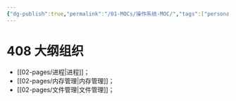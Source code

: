 ```yaml
---
{"dg-publish":true,"permalink":"/01-MOCs/操作系统-MOC/","tags":["personal/blog","os"]}
---
```


# 408 大纲组织
- [[02-pages/进程\|进程]]；
- [[02-pages/内存管理\|内存管理]]；
- [[02-pages/文件管理\|文件管理]]；